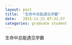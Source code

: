 ```yaml
---
layout: post
title:  "生命中总能遇见学霸"
date:   2015-11-21 07:32:57
categories: graduate student
---
```


生命中总能遇见学霸
